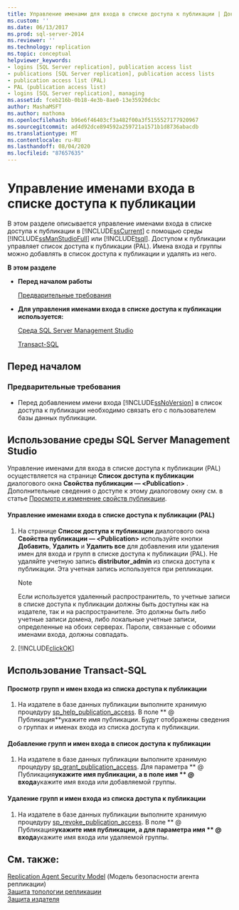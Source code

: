 ```yaml
---
title: Управление именами для входа в списке доступа к публикации | Документация Майкрософт
ms.custom: ''
ms.date: 06/13/2017
ms.prod: sql-server-2014
ms.reviewer: ''
ms.technology: replication
ms.topic: conceptual
helpviewer_keywords:
- logins [SQL Server replication], publication access list
- publications [SQL Server replication], publication access lists
- publication access list (PAL)
- PAL (publication access list)
- logins [SQL Server replication], managing
ms.assetid: fceb216b-0b18-4e3b-8ae0-13e35920dcbc
author: MashaMSFT
ms.author: mathoma
ms.openlocfilehash: b96e6f46403cf3a482f00a3f5155527177920967
ms.sourcegitcommit: ad4d92dce894592a259721a1571b1d8736abacdb
ms.translationtype: MT
ms.contentlocale: ru-RU
ms.lasthandoff: 08/04/2020
ms.locfileid: "87657635"
---
```

# <a name="manage-logins-in-the-publication-access-list"></a>Управление именами входа в списке доступа к публикации
  В этом разделе описывается управление именами входа в списке доступа к публикации в [!INCLUDE[ssCurrent](../../../includes/sscurrent-md.md)] с помощью среды [!INCLUDE[ssManStudioFull](../../../includes/ssmanstudiofull-md.md)] или [!INCLUDE[tsql](../../../includes/tsql-md.md)]. Доступом к публикации управляет список доступа к публикации (PAL). Имена входа и группы можно добавлять в список доступа к публикации и удалять из него.  
  
 **В этом разделе**  
  
-   **Перед началом работы**  
  
     [Предварительные требования](#Prerequisites)  
  
-   **Для управления именами входа в списке доступа к публикации используется:**  
  
     [Среда SQL Server Management Studio](#SSMSProcedure)  
  
     [Transact-SQL](#TsqlProcedure)  
  
##  <a name="before-you-begin"></a><a name="BeforeYouBegin"></a> Перед началом  
  
###  <a name="prerequisites"></a><a name="Prerequisites"></a> Предварительные требования  
  
-   Перед добавлением имени входа [!INCLUDE[ssNoVersion](../../../includes/ssnoversion-md.md)] в список доступа к публикации необходимо связать его с пользователем базы данных публикации.  
  
##  <a name="using-sql-server-management-studio"></a><a name="SSMSProcedure"></a> Использование среды SQL Server Management Studio  
 Управление именами для входа в списке доступа к публикации (PAL) осуществляется на странице **Список доступа к публикации** диалогового окна **Свойства публикации — \<Publication>** . Дополнительные сведения о доступе к этому диалоговому окну см. в статье [Просмотр и изменение свойств публикации](../publish/view-and-modify-publication-properties.md).  
  
#### <a name="to-manage-logins-in-the-pal"></a>Управление именами входа в списке доступа к публикации (PAL)  
  
1.  На странице **Список доступа к публикации** диалогового окна **Свойства публикации — \<Publication>** используйте кнопки **Добавить**, **Удалить** и **Удалить все** для добавления или удаления имен для входа и групп в списке доступа к публикации (PAL). Не удаляйте учетную запись **distributor_admin** из списка доступа к публикации. Эта учетная запись используется при репликации.  
  
    > [!NOTE]  
    >  Если используется удаленный распространитель, то учетные записи в списке доступа к публикации должны быть доступны как на издателе, так и на распространителе. Это должны быть либо учетные записи домена, либо локальные учетные записи, определенные на обоих серверах. Пароли, связанные с обоими именами входа, должны совпадать.  
  
2.  [!INCLUDE[clickOK](../../../includes/clickok-md.md)]  
  
##  <a name="using-transact-sql"></a><a name="TsqlProcedure"></a> Использование Transact-SQL  
  
#### <a name="to-view-groups-and-logins-that-belong-to-the-pal"></a>Просмотр групп и имен входа из списка доступа к публикации  
  
1.  На издателе в базе данных публикации выполните хранимую процедуру [sp_help_publication_access](/sql/relational-databases/system-stored-procedures/sp-help-publication-access-transact-sql). В поле ** \@ Публикация**укажите имя публикации. Будут отображены сведения о группах и именах входа из списка доступа к публикации.  
  
#### <a name="to-add-groups-and-logins-to-the-pal"></a>Добавление групп и имен входа в список доступа к публикации  
  
1.  На издателе в базе данных публикации выполните хранимую процедуру [sp_grant_publication_access](/sql/relational-databases/system-stored-procedures/sp-grant-publication-access-transact-sql). Для параметра ** \@ Публикация**укажите имя публикации, а в поле имя ** \@ входа**укажите имя входа или добавляемой группы.  
  
#### <a name="to-remove-groups-and-logins-from-the-pal"></a>Удаление групп и имен входа из списка доступа к публикации  
  
1.  На издателе в базе данных публикации выполните хранимую процедуру [sp_revoke_publication_access](/sql/relational-databases/system-stored-procedures/sp-revoke-publication-access-transact-sql). В поле ** \@ Публикация**укажите имя публикации, а для параметра имя ** \@ входа**укажите имя входа или удаляемой группы.  
  
## <a name="see-also"></a>См. также:  
 [Replication Agent Security Model](replication-agent-security-model.md)  (Модель безопасности агента репликации)  
 [Защита топологии репликации](view-and-modify-replication-security-settings.md)   
 [Защита издателя](secure-the-publisher.md)  
  
  
